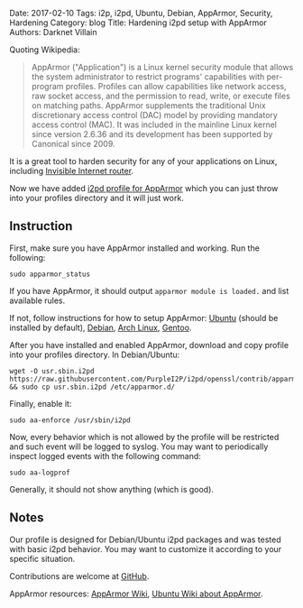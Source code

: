 Date: 2017-02-10
Tags: i2p, i2pd, Ubuntu, Debian, AppArmor, Security, Hardening
Category: blog
Title: Hardening i2pd setup with AppArmor
Authors: Darknet Villain

Quoting Wikipedia:

> AppArmor ("Application") is a Linux kernel security module that allows the system administrator to restrict programs' capabilities with per-program profiles. Profiles can allow capabilities like network access, raw socket access, and the permission to read, write, or execute files on matching paths. AppArmor supplements the traditional Unix discretionary access control (DAC) model by providing mandatory access control (MAC). It was included in the mainline Linux kernel since version 2.6.36 and its development has been supported by Canonical since 2009.

It is a great tool to harden security for any of your applications on Linux, 
including [Invisible Internet router](http://i2pd.website).

Now we have added [i2pd profile for AppArmor](https://raw.githubusercontent.com/PurpleI2P/i2pd/openssl/contrib/apparmor/usr.sbin.i2pd) 
which you can just throw into your profiles directory and it will just work.

Instruction
-----------

First, make sure you have AppArmor installed and working. Run the following:

    sudo apparmor_status

If you have AppArmor, it should output ``apparmor module is loaded.`` and list available rules.

If not, follow instructions for how to setup AppArmor: 
[Ubuntu](https://help.ubuntu.com/community/AppArmor) (should be installed by default), 
[Debian](https://wiki.debian.org/AppArmor/HowToUse),
[Arch Linux](https://wiki.archlinux.org/index.php/AppArmor),
[Gentoo](https://wiki.gentoo.org/wiki/AppArmor).

After you have installed and enabled AppArmor, download and copy profile into your profiles directory. In Debian/Ubuntu:

    wget -O usr.sbin.i2pd https://raw.githubusercontent.com/PurpleI2P/i2pd/openssl/contrib/apparmor/usr.sbin.i2pd && sudo cp usr.sbin.i2pd /etc/apparmor.d/

Finally, enable it:

    sudo aa-enforce /usr/sbin/i2pd

Now, every behavior which is not allowed by the profile will be restricted and such event will be logged to syslog.
You may want to periodically inspect logged events with the following command:

    sudo aa-logprof

Generally, it should not show anything (which is good).

Notes
-----

Our profile is designed for Debian/Ubuntu i2pd packages and was tested with basic i2pd behavior.
You may want to customize it according to your specific situation.

Contributions are welcome at [GitHub](https://github.com/PurpleI2P/i2pd).

AppArmor resources: [AppArmor Wiki](http://wiki.apparmor.net/), [Ubuntu Wiki about AppArmor](https://wiki.ubuntu.com/AppArmor). 
